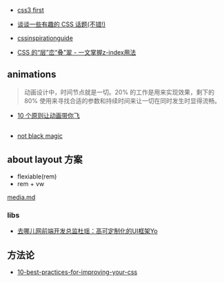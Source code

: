 

- [css3 first](http://gold.xitu.io/post/583e97c961ff4b006b662f5e?utm_source=gold_browser_extension)

- [谈谈一些有趣的 CSS 话题(不错!)](https://github.com/chokcoco/iCSS)

- [cssinspirationguide](https://chokcoco.github.io/CSS-Inspiration/#/)

- [CSS 的“层”峦“叠”翠 - 一文掌握z-index用法​​​​​​​](https://mp.weixin.qq.com/s/cbeN51u8Rn9Ta7WjRdE9hg)

 ## animations

 > 动画设计中，时间节点就是一切。20% 的工作是用来实现效果，剩下的 80% 使用来寻找合适的参数和持续时间来让一切在同时发生时显得流畅。


 - [10 个原则让动画带你飞](https://github.com/xitu/gold-miner/blob/master/TODO/smooth-css-animations.md)




 ##

 - [not black magic](https://gist.github.com/AimeeKnight/77b36738ec876965c6db5c6d39f4ef4f)



 ## about layout 方案

 - flexiable(rem)
 - rem + vw

  [media.md](./mdeida.md)

### libs

- [去哪儿网前端开发总监杜瑶：高可定制化的UI框架Yo  ](https://sdk.cn/news/3275)

## 方法论

- [10-best-practices-for-improving-your-css](https://medium.com/better-programming/10-best-practices-for-improving-your-css-84c69aac66e)
